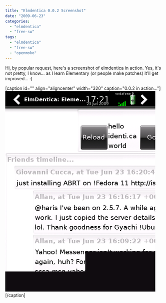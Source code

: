 ```yaml
---
title: "Elmdentica 0.0.2 Screenshot"
date: "2009-06-23"
categories: 
  - "elmdentica"
  - "free-sw"
tags: 
  - "elmdentica"
  - "free-sw"
  - "openmoko"
---
```


Hi, by popular request, here's a screenshot of elmdentica in action. Yes, it's not pretty, I know... as I learn Elementary (or people make patches) it'll get improved... :)

\[caption id="" align="aligncenter" width="320" caption="0.0.2 in action..."\]![0.0.2 in action...](images/elmdentica-0.0.2-scap.png "0.0.2 in action...")\[/caption\]
